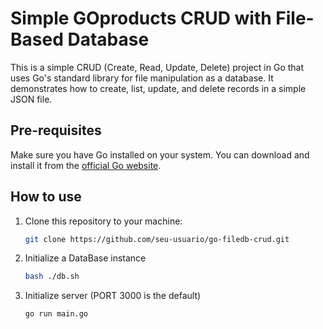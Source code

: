 
# Simple GOproducts CRUD with File-Based Database

This is a simple CRUD (Create, Read, Update, Delete) project in Go that uses Go's standard library for file manipulation as a database. It demonstrates how to create, list, update, and delete records in a simple JSON file.

## Pre-requisites

Make sure you have Go installed on your system. You can download and install it from the [official Go website](https://golang.org/).

## How to use

1. Clone this repository to your machine:

   ```sh
   git clone https://github.com/seu-usuario/go-filedb-crud.git

2. Initialize a DataBase instance

   ```sh
   bash ./db.sh

3. Initialize server (PORT 3000 is the default)
  
   ```sh
   go run main.go
